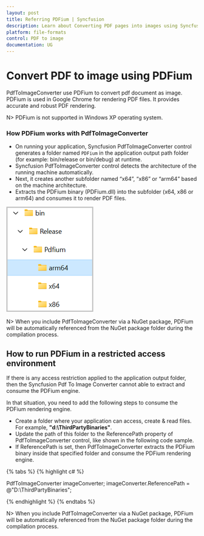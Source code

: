 ```yaml
---
layout: post
title: Referring PDFium | Syncfusion
description: Learn about Converting PDF pages into images using Syncfusion PdfToImageConverter with the help of PDFium.
platform: file-formats
control: PDF to image
documentation: UG
---
```


# Convert PDF to image using PDFium

PdfToImageConverter use PDFium to convert pdf document as image. PDFium is used in Google Chrome for rendering PDF files. It provides accurate and robust PDF rendering. 

N> PDFium is not supported in Windows XP operating system.

### How PDFium works with PdfToImageConverter

* On running your application, Syncfusion PdfToImageConverter control generates a folder named `PDFium` in the application output path folder (for example: bin/release or bin/debug) at runtime. 
* Syncfusion PdfToImageConverter control detects the architecture of the running machine automatically.
* Next, it creates another subfolder named “x64”, “x86” or “arm64” based on the machine architecture.
* Extracts the PDFium binary (PDFium.dll) into the subfolder (x64, x86 or arm64) and consumes it to render PDF files.

![Folder Structure](PDFium_images/folder-structure.png)

N> When you include PdfToImageConverter via a NuGet package, PDFium will be automatically referenced from the NuGet package folder during the compilation process.

## How to run PDFium in a restricted access environment

If there is any access restriction applied to the application output folder, then the Syncfusion Pdf To Image Converter cannot able to extract and consume the PDFium engine.

In that situation, you need to add the following steps to consume the PDFium rendering engine.

* Create a folder where your application can access, create & read files. For example, <b>"d:\ThirdPartyBinaries\"</b>.
* Update the path of this folder to the ReferencePath property of PdfToImageConverter control, like shown in the following code sample.
* If ReferencePath is set, then PdfToImageConverter extracts the PDFium binary inside that specified folder and consume the PDFium rendering engine.

{% tabs %}
{% highlight c# %}

PdfToImageConverter imageConverter;
imageConverter.ReferencePath = @"D:\ThirdPartyBinaries\";

{% endhighlight %}
{% endtabs %}

N> When you include PdfToImageConverter via a NuGet package, PDFium will be automatically referenced from the NuGet package folder during the compilation process.